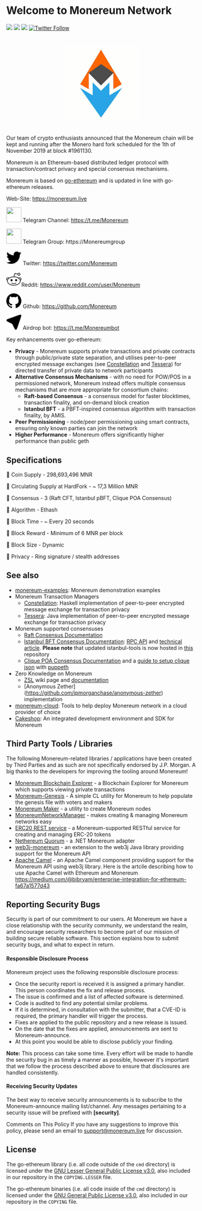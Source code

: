 # Welcome to Monereum Network

<img src="http://monereum.live/css/passed.svg"> <img src="http://monereum.live/css/code.svg"> <img src="http://monereum.live/css/qg.svg"> <a href="https://twitter.com/intent/user?screen_name=monereum"><img alt="Twitter Follow" src="https://img.shields.io/twitter/follow/monereum?style=social"></a>
# <p align="center"> <img src="https://github.com/Monereum/Monereum/blob/master/cmd/logo.png" width="200" height="200"/></p>


Our  team of crypto enthusiasts announced that the Monereum chain will be kept and running after the Monero hard fork scheduled for the 1th of November 2019 at block  #1961130.

Monereum is an Ethereum-based distributed ledger protocol with transaction/contract privacy and special consensus mechanisms.

Monereum is based on [go-ethereum](https://github.com/ethereum/go-ethereum) and is updated in line with go-ethereum releases.

Web-Site: https://monereum.live

<img src="https://github.com/FortAwesome/Font-Awesome/blob/master/svgs/brands/telegram.svg" width="40" height="40"/> Telegram Channel: https://t.me/Monereum

<img src="https://github.com/FortAwesome/Font-Awesome/blob/master/svgs/brands/telegram.svg" width="40" height="40"/> Telegram Group: https://Monereumgroup

<img src="https://github.com/yammadev/brand-icons/blob/master/svg/twitter.svg" width="40" height="40"/> Twitter: https://twitter.com/Monereum

 <img src="https://github.com/yammadev/brand-icons/blob/master/svg/reddit.svg" width="40" height="40"/>Reddit: https://www.reddit.com/user/Monereum

<img src="https://github.com/yammadev/brand-icons/blob/master/svg/github.svg" width="40" height="40"/> Github: https://github.com/Monereum 

<img src="https://github.com/yammadev/brand-icons/blob/master/svg/telegram.svg" width="40" height="40"/> Airdrop bot: https://t.me/Monereumbot

Key enhancements over go-ethereum:

* __Privacy__ - Monereum supports private transactions and private contracts through public/private state separation, and utilises peer-to-peer encrypted message exchanges (see [Constellation](https://github.com/Monereum/Monereum/tree/master/constellation) and [Tessera](https://github.com/Monereum/Monereum/tree/master/tessera)) for directed transfer of private data to network participants
* __Alternative Consensus Mechanisms__ - with no need for POW/POS in a permissioned network, Monereum instead offers multiple consensus mechanisms that are more appropriate for consortium chains:
    * __Raft-based Consensus__ - a consensus model for faster blocktimes, transaction finality, and on-demand block creation
    * __Istanbul BFT__ -   a PBFT-inspired consensus algorithm with transaction finality, by AMIS.
* __Peer Permissioning__ - node/peer permissioning using smart contracts, ensuring only known parties can join the network
* __Higher Performance__ - Monereum offers significantly higher performance than public geth

## Specifications

📌 Coin Supply - 298,693,496 MNR

📌 Circulating Supply at HardFork - ~ 17,3 Million MNR

📌 Consensus - 3 (Raft CFT, Istanbul pBFT, Clique POA Consensus)

📌 Algorithm - Ethash

📌 Block Time - ~ Every 20 seconds

📌 Block Reward -  Minimum of 6 MNR per block

📌 Block Size - Dynamic

📌 Privacy - Ring signature / stealth addresses

## See also

* [monereum-examples](https://github.com/Monereum/Monereum/tree/master/monereum-examples): Monereum demonstration examples
* Monereum Transaction Managers
   * [Constellation](https://github.com/Monereum/Monereum/tree/master/constellation): Haskell implementation of peer-to-peer encrypted message exchange for transaction privacy
   * [Tessera](https://github.com/Monereum/Monereum/tree/master/tessera): Java implementation of peer-to-peer encrypted message exchange for transaction privacy
* Monereum supported consensuses
   * [Raft Consensus Documentation](https://docs.goquorum.com/en/latest/Consensus/raft/)
   * [Istanbul BFT Consensus Documentation](https://github.com/ethereum/EIPs/issues/650): [RPC API](https://docs.goquorum.com/en/latest/Consensus/istanbul-rpc-api/) and [technical article](https://medium.com/getamis/istanbul-bft-ibft-c2758b7fe6ff). __Please note__ that updated istanbul-tools is now hosted in [this](https://github.com/jpmorganchase/istanbul-tools/) repository
   * [Clique POA Consensus Documentation](https://github.com/ethereum/EIPs/issues/225) and a [guide to setup clique json](https://modalduality.org/posts/puppeth/) with [puppeth](https://blog.ethereum.org/2017/04/14/geth-1-6-puppeth-master/)
* Zero Knowledge on Monereum
   * [ZSL](https://github.com/jpmorganchase/quorum/wiki/ZSL) wiki page and [documentation](https://github.com/jpmorganchase/zsl-q/blob/master/README.md)
   * [Anonymous Zether] (https://github.com/jpmorganchase/anonymous-zether) implementation
* [monereum-cloud](https://github.com/Monereum/Monereum/tree/master/monereum-cloud): Tools to help deploy Monereum network in a cloud provider of choice
* [Cakeshop](https://github.com/jpmorganchase/cakeshop): An integrated development environment and SDK for Monereum

## Third Party Tools / Libraries

The following Monereum-related libraries / applications have been created by Third Parties and as such are not specifically endorsed by J.P. Morgan.  A big thanks to the developers for improving the tooling around Monereum!

* [Monereum Blockchain Explorer](https://github.com/blk-io/epirus-free) - a Blockchain Explorer for Monereum which supports viewing private transactions
* [Monereum-Genesis](https://github.com/davebryson/quorum-genesis) - A simple CL utility for Monereum to help populate the genesis file with voters and makers
* [Monereum Maker](https://github.com/synechron-finlabs/quorum-maker/) - a utility to create Monereum nodes
* [MonereumNetworkManager](https://github.com/ConsenSys/QuorumNetworkManager) - makes creating & managing Monereum networks easy
* [ERC20 REST service](https://github.com/blk-io/erc20-rest-service) - a Monereum-supported RESTful service for creating and managing ERC-20 tokens
* [Nethereum Quorum](https://github.com/Nethereum/Nethereum/tree/master/src/Nethereum.Quorum) - a .NET Monereum adapter
* [web3j-monereum](https://github.com/web3j/quorum) - an extension to the web3j Java library providing support for the Monereum API
* [Apache Camel](http://github.com/apache/camel) - an Apache Camel component providing support for the Monereum API using web3j library. Here is the artcile describing how to use Apache Camel with Ethereum and Monereum https://medium.com/@bibryam/enterprise-integration-for-ethereum-fa67a1577d43

## Reporting Security Bugs
Security is part of our commitment to our users. At Monereum we have a close relationship with the security community, we understand the realm, and encourage security researchers to become part of our mission of building secure reliable software. This section explains how to submit security bugs, and what to expect in return.


#### Responsible Disclosure Process
Monereum project uses the following responsible disclosure process:

- Once the security report is received it is assigned a primary handler. This person coordinates the fix and release process.
- The issue is confirmed and a list of affected software is determined.
- Code is audited to find any potential similar problems.
- If it is determined, in consultation with the submitter, that a CVE-ID is required, the primary handler will trigger the process.
- Fixes are applied to the public repository and a new release is issued.
- On the date that the fixes are applied, announcements are sent to Monereum-announce.
- At this point you would be able to disclose publicly your finding.

**Note:** This process can take some time. Every effort will be made to handle the security bug in as timely a manner as possible, however it's important that we follow the process described above to ensure that disclosures are handled consistently.  

#### Receiving Security Updates
The best way to receive security announcements is to subscribe to the Monereum-announce mailing list/channel. Any messages pertaining to a security issue will be prefixed with **[security]**.

Comments on This Policy
If you have any suggestions to improve this policy, please send an email to support@monereum.live for discussion.

## License

The go-ethereum library (i.e. all code outside of the `cmd` directory) is licensed under the
[GNU Lesser General Public License v3.0](https://www.gnu.org/licenses/lgpl-3.0.en.html), also
included in our repository in the `COPYING.LESSER` file.

The go-ethereum binaries (i.e. all code inside of the `cmd` directory) is licensed under the
[GNU General Public License v3.0](https://www.gnu.org/licenses/gpl-3.0.en.html), also included
in our repository in the `COPYING` file.
